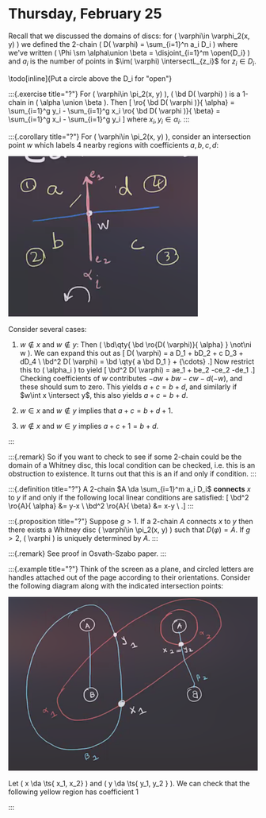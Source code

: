 # Thursday, February 25

Recall that we discussed the domains of discs: for \( \varphi\in \varphi_2(x, y) \) we defined the 2-chain \( D( \varphi) = \sum_{i=1}^n a_i D_i \) where we've written \( \Phi \sm \alpha\union \beta = \disjoint_{i=1}^m \open{D_i} \) and $a_i$ is the number of points in $\im( \varphi) \intersectL_{z_i}$ for $z_i \in D_i$.

\todo[inline]{Put a circle above the D_i for "open"}


:::{.exercise title="?"}
For \( \varphi\in \pi_2(x, y) \), \( \bd D( \varphi) \) is a 1-chain in \( \alpha \union \beta \).
Then 
\[ 
\ro{ \bd D( \varphi )}{ \alpha} = \sum_{i=1}^g y_i - \sum_{i=1}^g x_i 
\ro{ \bd D( \varphi )}{ \beta} = \sum_{i=1}^g x_i - \sum_{i=1}^g y_i 
\]
where $x_i, y_i \in \alpha_i$.
:::


:::{.corollary title="?"}
For \( \varphi\in \pi_2(x, y) \), consider an intersection point $w$ which labels 4 nearby regions with coefficients $a,b,c,d$:

![image_2021-02-25-11-28-01](figures/image_2021-02-25-11-28-01.png)

Consider several cases:

1. $w\not\in x$ and $w\not\in y$:
  Then \( \bd\qty{ \bd \ro{D( \varphi)}{ \alpha} } \not\ni w  \).
  We can expand this out as 
  \[
  D( \varphi) = a D_1 + bD_2 + c D_3 + dD_4 \\
  \bd^2 D( \varphi) = \bd \qty{ a \bd D_1 } + {\cdots} 
  .\]
  Now restrict this to \( \alpha_i \) to yield
  \[
  \bd^2 D( \varphi) = ae_1 + be_2 -ce_2 -de_1
  .\]
  Checking coefficients of $w$ contributes $-aw + bw - cw -d(-w)$, and these should sum to zero.
  This yields $a+c = b+d$, and similarly if $w\int x \intersect y$, this also yields $a+c = b+d$.


2. $w\in x$ and $w\not \in y$ implies that $a+c = b +d +1$.

3. $w\not\in x$ and $w\in y$ implies $a+c+1 = b+d$.

:::


:::{.remark}
So if you want to check to see if some 2-chain could be the domain of a Whitney disc, this local condition can be checked, i.e. this is an obstruction to existence.
It turns out that this is an if and only if condition.
:::


:::{.definition title="?"}
A 2-chain $A \da \sum_{i=1}^m a_i D_i$ **connects** $x$ to $y$ if and only if the following local linear conditions are satisfied:
\[
\bd^2 \ro{A}{ \alpha} &= y-x \\
\bd^2 \ro{A}{ \beta} &= x-y \\
.\]
:::


:::{.proposition title="?"}
Suppose $g>1$.
If a 2-chain $A$ connects $x$ to $y$ then there exists a Whitney disc \( \varphi\in \pi_2(x, y) \) such that $D( \varphi) = A$.
If $g>2$, \( \varphi \) is uniquely determined by $A$.
:::


:::{.remark}
See proof in Osvath-Szabo paper.
:::


:::{.example title="?"}
Think of the screen as a plane, and circled letters are handles attached out of the page according to their orientations.
Consider the following diagram along with the indicated intersection points:

![image_2021-02-25-11-45-11](figures/image_2021-02-25-11-45-11.png)

Let \( x \da \ts{ x_1, x_2} \) and \( y \da \ts{ y_1, y_2 } \).
We can check that the following yellow region has coefficient 1

:::






